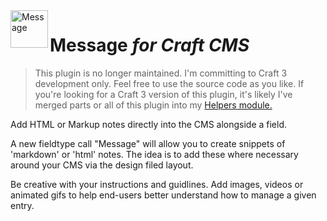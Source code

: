 <img src="http://i.imgur.com/ZPhkmia.png" alt="Message" align="left" height="60" />

# Message *for Craft CMS*

> This plugin is no longer maintained. I'm committing to Craft 3 development only. Feel free to use the source code as you like. If you're looking for a Craft 3 version of this plugin, it's likely I've merged parts or all of this plugin into my [Helpers module.](https://github.com/marknotton/craft-module-helpers)

Add HTML or Markup notes directly into the CMS alongside a field.

A new fieldtype call "Message" will allow you to create snippets of 'markdown' or 'html' notes. The idea  is to add these where necessary around your CMS via the design filed layout.

Be creative with your instructions and guidlines. Add images, videos or animated gifs to help end-users better understand how to manage a given entry.
